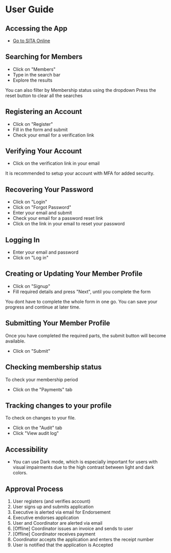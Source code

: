 # User Guide

## Accessing the App

* [Go to SITA Online](https://register.sita.ws)

## Searching for Members

* Click on "Members"
* Type in the search bar
* Explore the results

You can also filter by Membership status using the dropdown
Press the reset button to clear all the searches

## Registering an Account

* Click on "Register"
* Fill in the form and submit
* Check your email for a verification link

## Verifying Your Account

* Click on the verification link in your email

It is recommended to setup your account with MFA for added security.

## Recovering Your Password

* Click on "Login"
* Click on "Forgot Password"
* Enter your email and submit
* Check your email for a password reset link
* Click on the link in your email to reset your password

## Logging In

* Enter your email and password
* Click on "Log in"

## Creating or Updating Your Member Profile

* Click on "Signup"
* Fill required details and press "Next", until you complete the form

You dont have to complete the whole form in one go. You can save your progress
and continue at later time.

## Submitting Your Member Profile

Once you have completed the required parts, the submit button will become available.

* Click on "Submit"

## Checking membership status

To check your membership period

* Click on the "Payments" tab

## Tracking changes to your profile

To check on changes to your file.

* Click on the "Audit" tab
* Click "View audit log"

## Accessibility

* You can use Dark mode, which is especially important for users with visual impairments due to the high contrast between light and dark colors.

## Approval Process

1. User registers (and verifies account)
2. User signs up and submits application
3. Executive is alerted via email for Endorsement
4. Executive endorses application
5. User and Coordinator are alerted via email
6. [Offline] Coordinator issues an invoice and sends to user
7. [Offline] Coordinator receives payment
8. Coordinator accepts the application and enters the receipt number
9. User is notified that the application is Accepted
